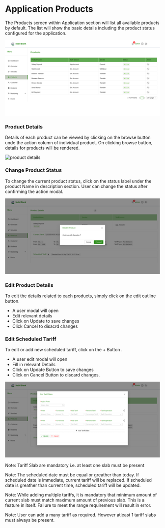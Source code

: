 # Application Products

The Products screen within Application section will list all available products by default. The list will show the basic details including the product status configured for the application.

![product list](images/product_list.png)

### Product Details

Details of each product can be viewed by clicking on the browse button unde the action column of individual product. On clicking browse button, details for products will be rendered.

![product details](image/product_details.png)

### Change Product Status

To change the current product status, click on the status label under the product Name in description section. User can change the status after confirming the action modal.

![product status](images/product_status.png)

### Edit Product Details

To edit the details related to each products, simply click on the edit outline button.
* A user modal will open
* Edit relevant details
* Click on Update to save changes
* Click Cancel to disacrd changes

### Edit Scheduled Tariff

To edit or add new scheduled tariff, click on the + Button .
* A user edit modal will open
* Fill in relevant Details
* Click on Update Button to save changes
* Click on Cancel Button to discard changes.

![tariff add](images/tariff_add.png)

Note: Tariff Slab are mandatory i.e. at least one slab must be present

Note: The scheduled date must be equal or greather than today. If scheduled date is immediate, current tariff will be replaced. If scheduled date is greather than current time, scheduled tariff will be updated.

Note: While adding multiple tariffs, it is mandatory that minimum amount of current slab must match maximum amount of previous slab. This is a feature in itself. Failure to meet the range requirement will result in error.

Note: User can add a many tariff as required. However atleast 1 tariff slabs must always be present.